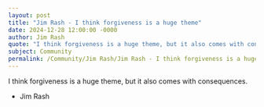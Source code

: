 ```yaml
---
layout: post
title: "Jim Rash - I think forgiveness is a huge theme"
date: 2024-12-28 12:00:00 -0000
author: Jim Rash
quote: "I think forgiveness is a huge theme, but it also comes with consequences."
subject: Community
permalink: /Community/Jim Rash/Jim Rash - I think forgiveness is a huge theme
---
```


I think forgiveness is a huge theme, but it also comes with consequences.

- Jim Rash
